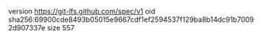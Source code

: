 version https://git-lfs.github.com/spec/v1
oid sha256:69900cde8493b05015e9667cdf1ef2594537f129ba8b14dc91b70092d907337e
size 557
